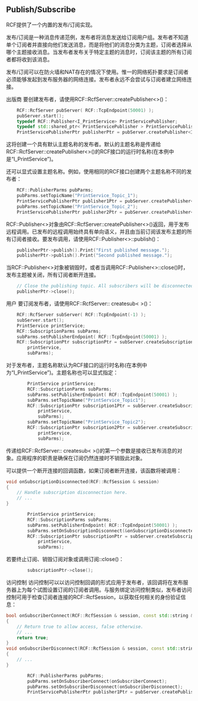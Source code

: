 <!--
 * @Author: haoluo
 * @Date: 2019-07-16 10:10:05
 * @LastEditors: haoluo
 * @LastEditTime: 2019-07-16 10:13:06
 * @Description: file content
 -->
## Publish/Subscribe
RCF提供了一个内置的发布/订阅实现。

发布/订阅是一种消息传递范例，发布者将消息发送给订阅用户组。发布者不知道单个订阅者并直接向他们发送消息，而是将他们的消息分类为主题，订阅者选择从哪个主题接收消息。当发布者发布关于特定主题的消息时，订阅该主题的所有订阅者都将收到该消息。

发布/订阅可以在防火墙和NAT存在的情况下使用。惟一的网络拓扑要求是订阅者必须能够发起到发布服务器的网络连接。发布者永远不会尝试与订阅者建立网络连接。

出版商
要创建发布者，请使用RCF::RcfServer::createPublisher<>()：
```cpp
    RCF::RcfServer pubServer( RCF::TcpEndpoint(50001) );
    pubServer.start();
    typedef RCF::Publisher<I_PrintService> PrintServicePublisher;
    typedef std::shared_ptr< PrintServicePublisher > PrintServicePublisherPtr;
    PrintServicePublisherPtr publisherPtr = pubServer.createPublisher<I_PrintService>();
```
这将创建一个具有默认主题名称的发布者。默认的主题名称是传递给RCF::RcfServer::createPublisher<>()的RCF接口的运行时名称(在本例中是“I_PrintService”)。

还可以显式设置主题名称。例如，使用相同的RCF接口创建两个主题名称不同的发布者：
```cpp
    RCF::PublisherParms pubParms;
    pubParms.setTopicName("PrintService_Topic_1");
    PrintServicePublisherPtr publisher1Ptr = pubServer.createPublisher<I_PrintService>(pubParms);
    pubParms.setTopicName("PrintService_Topic_2");
    PrintServicePublisherPtr publisher2Ptr = pubServer.createPublisher<I_PrintService>(pubParms);
```
RCF::Publisher<>对象由RCF::RcfServer::createPublisher<>()返回，用于发布远程调用。已发布的远程调用始终具有单向语义，并且由当前订阅该发布主题的所有订阅者接收。要发布调用，请使用RCF::Publisher<>::publish()：
```cpp
    publisherPtr->publish().Print("First published message.");
    publisherPtr->publish().Print("Second published message.");
```
当RCF::Publisher<>对象被销毁时，或者当调用RCF::Publisher<>::close()时，发布主题被关闭，所有订阅者断开连接。
```cpp
    // Close the publishing topic. All subscribers will be disconnected.
    publisherPtr->close();
```
用户
要订阅发布者，请使用RCF::RcfServer:: createsub< >()：
```cpp
    RCF::RcfServer subServer( RCF::TcpEndpoint(-1) );
    subServer.start();
    PrintService printService;
    RCF::SubscriptionParms subParms;
    subParms.setPublisherEndpoint( RCF::TcpEndpoint(50001) );
    RCF::SubscriptionPtr subscriptionPtr = subServer.createSubscription<I_PrintService>(
        printService, 
        subParms);
```
对于发布者，主题名称默认为RCF接口的运行时名称(在本例中为“I_PrintService”)。主题名称也可以显式指定：
```cpp
        PrintService printService;
        RCF::SubscriptionParms subParms;
        subParms.setPublisherEndpoint( RCF::TcpEndpoint(50001) );
        subParms.setTopicName("PrintService_Topic1");
        RCF::SubscriptionPtr subscription1Ptr = subServer.createSubscription<I_PrintService>(
            printService, 
            subParms);
        subParms.setTopicName("PrintService_Topic2");
        RCF::SubscriptionPtr subscription2Ptr = subServer.createSubscription<I_PrintService>(
            printService,
            subParms);
```
传递给RCF::RcfServer:: createsub< >()的第一个参数是接收已发布消息的对象。应用程序的职责是确保在订阅仍然连接时不销毁此对象。

可以提供一个断开连接的回调函数，如果订阅者断开连接，该函数将被调用：
```cpp
void onSubscriptionDisconnected(RCF::RcfSession & session)
{
    // Handle subscription disconnection here.
    // ...
}
```
```cpp
        PrintService printService;
        RCF::SubscriptionParms subParms;
        subParms.setPublisherEndpoint( RCF::TcpEndpoint(50001) );
        subParms.setOnSubscriptionDisconnect(&onSubscriptionDisconnected);
        RCF::SubscriptionPtr subscriptionPtr = subServer.createSubscription<I_PrintService>(
            printService, 
            subParms);
```
若要终止订阅、销毁订阅对象或调用订阅::close()：
```cpp
        subscriptionPtr->close();
```
访问控制
访问控制可以以访问控制回调的形式应用于发布者，该回调将在发布服务器上为每个试图设置订阅的订阅者调用。与服务绑定访问控制类似，发布者访问控制可用于检查订阅者连接的RCF::RcfSession，以获取任何相关的身份验证信息：
```cpp
bool onSubscriberConnect(RCF::RcfSession & session, const std::string & topicName)
{
    // Return true to allow access, false otherwise.
    // ...
    return true;
}
void onSubscriberDisconnect(RCF::RcfSession & session, const std::string & topicName)
{
    // ...
}
```
```cpp
        RCF::PublisherParms pubParms;
        pubParms.setOnSubscriberConnect(onSubscriberConnect);
        pubParms.setOnSubscriberDisconnect(onSubscriberDisconnect);
        PrintServicePublisherPtr publisher1Ptr = pubServer.createPublisher<I_PrintService>(pubParms);
```